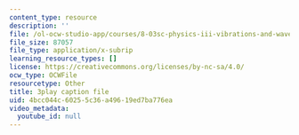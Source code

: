 ```yaml
---
content_type: resource
description: ''
file: /ol-ocw-studio-app/courses/8-03sc-physics-iii-vibrations-and-waves-fall-2016/4bcc044c60255c36a49619ed7ba776ea_b1eKhyC9TTo.vtt
file_size: 87057
file_type: application/x-subrip
learning_resource_types: []
license: https://creativecommons.org/licenses/by-nc-sa/4.0/
ocw_type: OCWFile
resourcetype: Other
title: 3play caption file
uid: 4bcc044c-6025-5c36-a496-19ed7ba776ea
video_metadata:
  youtube_id: null
---
```


